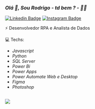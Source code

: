 ### _Olá 👋, Sou Rodrigo - td bem ? - 👨&zwj;💻_
[![Linkedin Badge](https://img.shields.io/badge/-LinkedIn-blue?style=flat-square&logo=Linkedin&logoColor=white&link=https://www.linkedin.com/in/rodrigopa-785a25168/)](https://www.linkedin.com/in/rodrigopa-785a25168/) [![Instagram Badge](https://img.shields.io/badge/-Instagram-red?style=flat-square&logo=Instagram&logoColor=white&link=https://www.instagram.com/rodriggotv/)](https://www.instagram.com/rodriggotv/)

⚡ Desenvolvedor RPA e Analista de Dados

:computer: Techs: <br/>
  - _Javascript_ 
  - _Python_
  - _SQL Server_
  - _Power Bi_
  - _Power Apps_
  - _Power Automate Web e Desktop_
  - _Figma_
  - _Photoshop_
<br/>

<a href="https://github-readme-stats-anuraghazra1.vercel.app/api/top-langs/?username=rodrigo-id-pa&theme=tokyonight&langs_count=8">
<img align="center" src="https://github-readme-stats-anuraghazra1.vercel.app/api/top-langs/?username=rodrigo-id-pa&theme=tokyonight&langs_count=8" />
</a>

